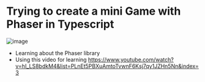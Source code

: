 # Trying to create a mini Game with Phaser in Typescript 
![image](https://github.com/user-attachments/assets/27763b9a-838b-47bf-ae62-d25159b31559)





- Learning about the Phaser library
- Using this video for learning https://www.youtube.com/watch?v=hI_LS8bdkM4&list=PLnEt5PBXuAmtoTvwnF6Ksj7qy1JZHn5Nn&index=3
